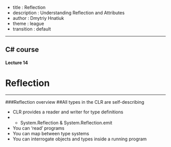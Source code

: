 - title : Reflection
- description : Understanding Reflection and Attributes 
- author : Dmytriy Hnatiuk
- theme : league
- transition : default

***
## C# course
#### Lecture 14
# Reflection

***
###Reflection overview
##All types in the CLR are self-describing
- CLR provides a reader and writer for type definitions
- - System.Reflection & System.Reflection.emit
- You can ‘read’ programs
- You can map between type systems
- You can interrogate objects and types inside a running program
